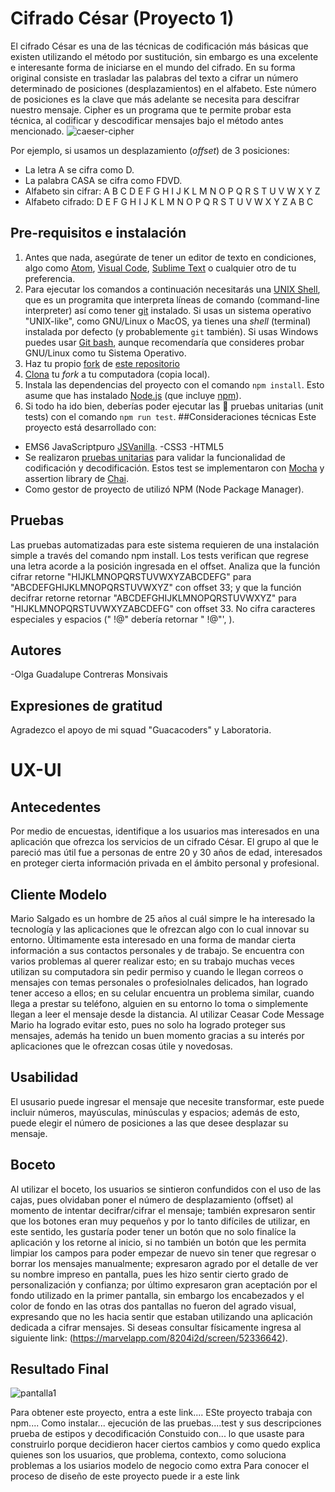# Cifrado César (Proyecto 1)
El cifrado César es una de las técnicas de codificación más básicas que existen utilizando el método por sustitución, sin embargo es una excelente e interesante forma de iniciarse en el mundo del cifrado. En su forma original consiste en trasladar las palabras del texto a cifrar un número determinado de posiciones (desplazamientos) en el alfabeto. Este número de posiciones es la clave que más adelante se necesita para descifrar nuestro mensaje.
Cipher es un programa que te permite probar esta técnica, al codificar y descodificar mensajes bajo el método antes mencionado. 
![caeser-cipher](https://upload.wikimedia.org/wikipedia/commons/thumb/2/2b/Caesar3.svg/2000px-Caesar3.svg.png)

Por ejemplo, si usamos un desplazamiento (_offset_) de 3 posiciones:
- La letra A se cifra como D.
- La palabra CASA se cifra como FDVD.
- Alfabeto sin cifrar: A B C D E F G H I J K L M N O P Q R S T U V W X Y Z
- Alfabeto cifrado: D E F G H I J K L M N O P Q R S T U V W X Y Z A B C

## Pre-requisitos e instalación
1. Antes que nada, asegúrate de tener un editor de texto en
   condiciones, algo como [Atom](https://atom.io/), 
   [Visual Code](https://code.visualstudio.com/), [Sublime Text](https://www.sublimetext.com) o cualquier otro de tu preferencia.
2. Para ejecutar los comandos a continuación necesitarás una
   [UNIX Shell](https://github.com/Laboratoria/curricula-js/tree/v2.x/topics/shell),
   que es un programita que interpreta líneas de comando (command-line
   interpreter) así como tener [git](https://github.com/Laboratoria/curricula-js/tree/v2.x/topics/scm/01-git)
   instalado. Si usas un sistema operativo "UNIX-like", como GNU/Linux o MacOS,
   ya tienes una _shell_ (terminal) instalada por defecto (y probablemente `git`
   también). Si usas Windows puedes usar [Git bash](https://git-scm.com/download/win),
   aunque recomendaría que consideres probar GNU/Linux como tu Sistema Operativo.
3. Haz tu propio [fork](https://help.github.com/articles/fork-a-repo/)
   de [ este repositorio](https://github.com/OlgaContreras911/cdmx-2019-01-bc-core-am-cipher)
4. [Clona](https://help.github.com/articles/cloning-a-repository/)
   tu _fork_ a tu computadora (copia local).
5. Instala las dependencias del proyecto con el comando `npm
   install`. Esto asume que has instalado [Node.js](https://nodejs.org/) (que
   incluye [npm](https://docs.npmjs.com/)).
6. Si todo ha ido bien, deberías poder ejecutar las :traffic_light:
   pruebas unitarias (unit tests) con el comando `npm run test`.
##Consideraciones técnicas
Este proyecto está desarrollado con:
- EMS6 JavaScriptpuro [JSVanilla](https://medium.com/laboratoria-developers/vanillajs-vs-jquery-31e623bbd46e).
-CSS3
-HTML5
- Se realizaron [pruebas unitarias]() para validar la funcionalidad de codificación y decodificación. Estos test se implementaron con [Mocha](https://mochajs.org/) y assertion library de [Chai](https://www.chaijs.com/).
- Como gestor de proyecto de utilizó NPM (Node Package Manager).
## Pruebas
Las pruebas automatizadas para este sistema requieren de una instalación simple a través del comando npm install. Los tests verifican que regrese una letra acorde a la posición ingresada en el offset. Analiza que la función  cifrar retorne "HIJKLMNOPQRSTUVWXYZABCDEFG" para "ABCDEFGHIJKLMNOPQRSTUVWXYZ" con offset 33; y que la función decifrar retorne retornar "ABCDEFGHIJKLMNOPQRSTUVWXYZ" para "HIJKLMNOPQRSTUVWXYZABCDEFG" con offset 33. No cifra caracteres especiales y espacios (" !@" debería retornar  " !@"', ).

## Autores
-Olga Guadalupe Contreras Monsivais
## Expresiones de gratitud
Agradezco el apoyo de mi squad "Guacacoders" y Laboratoria. 
# UX-UI
## Antecedentes
Por medio de encuestas, identifique a los usuarios mas interesados en una aplicación que ofrezca los servicios de un cifrado César. El grupo al que le pareció mas útil fue a personas de entre 20 y 30 años de edad, interesados en proteger cierta información privada en el ámbito personal y profesional.
## Cliente Modelo
Mario Salgado es un hombre de 25 años al cuál simpre le ha interesado la tecnología y las aplicaciones que le ofrezcan algo con lo cual innovar su entorno. Últimamente  esta interesado en una forma de mandar cierta información a sus contactos personales y de trabajo. Se encuentra con varios problemas al querer realizar esto; en su trabajo muchas veces utilizan su computadora sin pedir permiso y cuando le llegan correos o mensajes con temas personales o profesiolnales delicados, han logrado tener acceso a ellos; en su celular encuentra un problema similar, cuando llega a prestar su teléfono, alguien en su entorno lo toma o simplemente llegan a leer el mensaje desde la distancia.
Al utilizar Ceasar Code Message Mario ha logrado evitar esto,  pues no solo ha logrado proteger sus mensajes, además ha tenido un buen momento gracias a su interés por aplicaciones que le ofrezcan cosas útile y novedosas.
## Usabilidad
El ususario puede ingresar el mensaje que necesite transformar, este puede incluir números, mayúsculas, minúsculas y espacios; además de esto, puede elegir el número de posiciones a las que desee desplazar su mensaje.
## Boceto
Al utilizar el boceto, los usuarios se sintieron confundidos con el uso de las cajas, pues olvidaban poner el número de desplazamiento (offset) al momento de intentar decifrar/cifrar el mensaje; también expresaron sentir que los botones eran muy pequeños y por lo tanto difíciles de utilizar, en este sentido, les gustaría poder tener un botón que no solo finalíce la aplicación y los retorne al inicio, si  no también un botón que les permita limpiar los campos para poder empezar de nuevo sin tener que regresar o borrar los mensajes manualmente; expresaron agrado por el detalle de ver su nombre impreso en pantalla, pues les hizo sentir cierto grado de personalización y confianza; por último expresaron gran aceptación por el fondo utilizado en la primer pantalla, sin embargo los encabezados y el color de fondo en las otras dos pantallas no fueron del agrado visual, expresando que no les hacia sentir que estaban utilizando una aplicación dedicada a cifrar mensajes.  Si deseas consultar físicamente ingresa al siguiente link: (https://marvelapp.com/8204i2d/screen/52336642).

## Resultado Final
<img src="https://i.ibb.co/RDSL5xT/pantalla1.png" alt="pantalla1"></a>



Para obtener este proyecto, entra a este link....
ESte proyecto trabaja con npm....
Como instalar...
ejecución de las pruebas....test y sus descripciones
prueba de estipos y decodificación
Constuido con... lo que usaste para construirlo
porque decidieron hacer ciertos cambios y como quedo
explica quienes son los usuarios, que problema, contexto, como soluciona problemas a los usiarios
modelo de negocio como extra
Para conocer el proceso de diseño de este proyecto puede ir a este link

